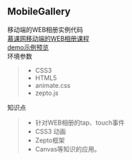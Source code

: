 MobileGallery
------

移动端的WEB相册实例代码
<br>
[慕课网移动端的WEB相册课程](http://www.imooc.com/learn/140)
<br>
[demo示例预览](https://alexz33.github.io/AlexZ33/webmobile_Gallery/index.html)
<br>
环境参数
> * CSS3
> * HTML5
> * animate.css
> * zepto.js

知识点
> * 针对WEB相册的tap、touch事件
> * CSS3 动画
> * Zepto框架
> * Canvas等知识的应用。

